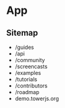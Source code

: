 # App

## Sitemap

- /guides
- /api
- /community
- /screencasts
- /examples
- /tutorials
- /contributors
- /roadmap
- demo.towerjs.org
